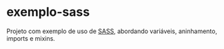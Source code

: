 # exemplo-sass
Projeto com exemplo de uso de [SASS](https://sass-lang.com/), abordando variáveis, aninhamento, imports e mixins.
